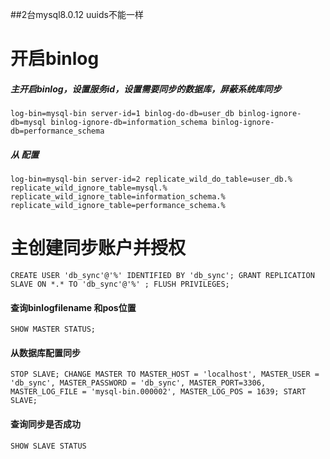 ##2台mysql8.0.12 uuids不能一样
# 开启binlog
##### 主开启binlog，设置服务id，设置需要同步的数据库，屏蔽系统库同步
 `log-bin=mysql-bin
 server-id=1
 binlog-do-db=user_db
 binlog-ignore-db=mysql
 binlog-ignore-db=information_schema
 binlog-ignore-db=performance_schema`

##### 从 配置
`log-bin=mysql-bin
server-id=2
replicate_wild_do_table=user_db.%
replicate_wild_ignore_table=mysql.%
replicate_wild_ignore_table=information_schema.%
replicate_wild_ignore_table=performance_schema.%
`

# 主创建同步账户并授权
`CREATE USER 'db_sync'@'%' IDENTIFIED BY 'db_sync';
GRANT REPLICATION SLAVE ON *.* TO 'db_sync'@'%' ;
FLUSH PRIVILEGES;`
#### 查询binlogfilename 和pos位置
`SHOW MASTER STATUS;`

#### 从数据库配置同步
`STOP SLAVE;
 CHANGE MASTER TO
 MASTER_HOST = 'localhost',
 MASTER_USER = 'db_sync',
 MASTER_PASSWORD = 'db_sync',
 MASTER_PORT=3306,
 MASTER_LOG_FILE = 'mysql-bin.000002',
 MASTER_LOG_POS = 1639;
 START SLAVE;
 `
#### 查询同步是否成功
`SHOW SLAVE STATUS`


